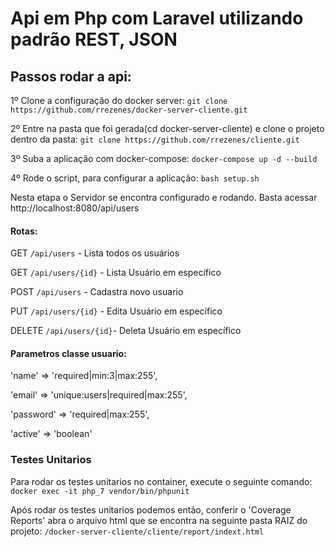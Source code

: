 # Api em Php com Laravel utilizando padrão REST, JSON

## Passos rodar a api:
1º Clone a configuração do docker server: 
`git clone https://github.com/rrezenes/docker-server-cliente.git`

2º Entre na pasta que foi gerada(cd docker-server-cliente) e clone o projeto dentro da pasta:
`git clone https://github.com/rrezenes/cliente.git`

3º Suba a aplicação com docker-compose:
`docker-compose up -d --build`

4º Rode o script, para configurar a aplicação:
`bash setup.sh`

Nesta etapa o Servidor se encontra configurado e rodando. Basta acessar http://localhost:8080/api/users

#### Rotas:

GET `/api/users`        - Lista todos os usuários

GET `/api/users/{id}`   - Lista Usuário em específico

POST `/api/users`       - Cadastra novo usuario

PUT `/api/users/{id}`   - Edita Usuário em específico

DELETE `/api/users/{id}`- Deleta Usuário em específico

#### Parametros classe usuario:
'name' => 'required|min:3|max:255',

'email' => 'unique:users|required|max:255',

'password' => 'required|max:255',

'active' => 'boolean'


### Testes Unitarios
Para rodar os testes unitarios no container, execute o seguinte comando:
`docker exec -it php_7 vendor/bin/phpunit`

Após rodar os testes unitarios podemos então, conferir o 'Coverage Reports' abra o arquivo html que se encontra na seguinte pasta RAIZ do projeto:
`/docker-server-cliente/cliente/report/indext.html`

